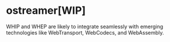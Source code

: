 # ostreamer[WIP]

WHIP and WHEP are likely to integrate seamlessly with emerging technologies like WebTransport, WebCodecs, and WebAssembly.
